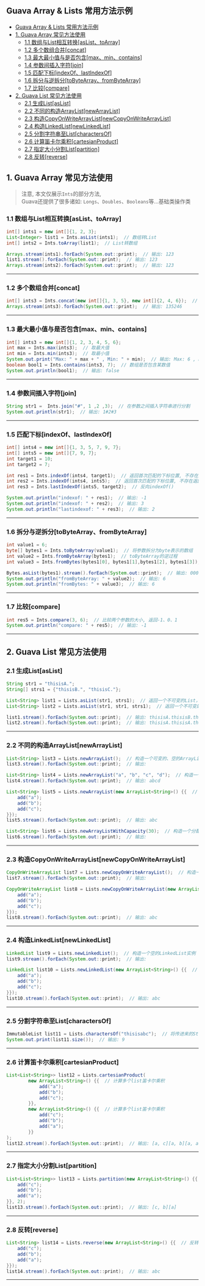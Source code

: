## Guava Array & Lists 常用方法示例

- [Guava Array & Lists 常用方法示例](#guava-array--lists-常用方法示例)
- [1. Guava Array 常见方法使用](#1-guava-array-常见方法使用)
  - [1.1 数组与List相互转换[asList、toArray]](#11-数组与list相互转换aslisttoarray)
  - [1.2 多个数组合并[concat]](#12-多个数组合并concat)
  - [1.3 最大最小值与是否包含[max、min、contains]](#13-最大最小值与是否包含maxmincontains)
  - [1.4 参数间插入字符[join]](#14-参数间插入字符join)
  - [1.5 匹配下标[indexOf、lastIndexOf]](#15-匹配下标indexoflastindexof)
  - [1.6 拆分与逆拆分[toByteArray、fromByteArray]](#16-拆分与逆拆分tobytearrayfrombytearray)
  - [1.7 比较[compare]](#17-比较compare)
- [2. Guava List 常见方法使用](#2-guava-list-常见方法使用)
  - [2.1 生成List[asList]](#21-生成listaslist)
  - [2.2 不同的构造ArrayList[newArrayList]](#22-不同的构造arraylistnewarraylist)
  - [2.3 构造CopyOnWriteArrayList[newCopyOnWriteArrayList]](#23-构造copyonwritearraylistnewcopyonwritearraylist)
  - [2.4 构造LinkedList[newLinkedList]](#24-构造linkedlistnewlinkedlist)
  - [2.5 分割字符串至List[charactersOf]](#25-分割字符串至listcharactersof)
  - [2.6 计算笛卡尔乘积[cartesianProduct]](#26-计算笛卡尔乘积cartesianproduct)
  - [2.7 指定大小分割List[partition]](#27-指定大小分割listpartition)
  - [2.8 反转[reverse]](#28-反转reverse)

## 1. Guava Array 常见方法使用

> 注意, 本文仅展示`Ints`的部分方法,  
> Guava还提供了很多诸如: `Longs`、`Doubles`、`Booleans`等...基础类操作类

### 1.1 数组与List相互转换[asList、toArray]

```java
int[] ints1 = new int[]{1, 2, 3};
List<Integer> list1 = Ints.asList(ints1);  // 数组转List
int[] ints2 = Ints.toArray(list1);  // List转数组

Arrays.stream(ints1).forEach(System.out::print);  // 输出: 123
list1.stream().forEach(System.out::print);  // 输出: 123
Arrays.stream(ints2).forEach(System.out::print);  // 输出: 123
```

---

### 1.2 多个数组合并[concat]

```java
int[] ints3 = Ints.concat(new int[]{1, 3, 5}, new int[]{2, 4, 6});  // 将多个数组合并为一个
Arrays.stream(ints3).forEach(System.out::print);  // 输出: 135246
```

---

### 1.3 最大最小值与是否包含[max、min、contains]

```java
int[] ints3 = new int[]{1, 2, 3, 4, 5, 6};
int max = Ints.max(ints3);  // 取最大值
int min = Ints.min(ints3);  // 取最小值
System.out.print("Max: " + max + " , Min: " + min);  // 输出: Max: 6 , Min: 1
boolean bool1 = Ints.contains(ints3, 7);  // 数组是否包含某数值
System.out.println(bool1);  // 输出: false
```

---

### 1.4 参数间插入字符[join]

```java
String str1 =  Ints.join("#", 1 ,2 ,3);  // 在参数之间插入字符串进行分割
System.out.println(str1);  // 输出: 1#2#3
```

---

### 1.5 匹配下标[indexOf、lastIndexOf]

```java
int[] ints4 = new int[]{1, 3, 5, 7, 9, 7};
int[] ints5 = new int[]{7, 9, 7};
int target1 = 10;
int target2 = 7;

int res1 = Ints.indexOf(ints4, target1);  // 返回首次匹配的下标位置, 不存在返回-1
int res2 = Ints.indexOf(ints4, ints5);  // 返回首次匹配的下标位置, 不存在返回-1
int res3 = Ints.lastIndexOf(ints5, target2);  // 反向indexOf()

System.out.println("indexof: " + res1);  // 输出: -1
System.out.println("indexof: " + res2);  // 输出: 3
System.out.println("lastindexof: " + res3);  // 输出: 2
```

---

### 1.6 拆分与逆拆分[toByteArray、fromByteArray]

```java
int value1 = 6;
byte[] bytes1 = Ints.toByteArray(value1);  // 将参数拆分为byte表示的数组
int value2 = Ints.fromByteArray(bytes1);  // toByteArray的逆过程
int value3 = Ints.fromBytes(bytes1[0], bytes1[1],bytes1[2], bytes1[3]);  // 返回int值的字节表示的是给定的4个字节

Bytes.asList(bytes1).stream().forEach(System.out::print);  // 输出: 0006
System.out.println("fromByteArray: " + value2);  // 输出: 6
System.out.println("fromBytes: " + value3);  // 输出: 6
```

---

### 1.7 比较[compare]

```java
int res5 = Ints.compare(3, 6);  // 比较两个参数的大小, 返回-1、0、1
System.out.println("compare: " + res5);  // 输出: -1
```

---

## 2. Guava List 常见方法使用

### 2.1 生成List[asList]

```java
String str1 = "thisisA.";
String[] strs1 = {"thisisB.", "thisisC."};

List<String> list1 = Lists.asList(str1, strs1);  // 返回一个不可变的List，其中包含指定的第一个元素和附加的元素数组组成，修改这个数组将反映到返回的List上
List<String> list2 = Lists.asList(str1, str1, strs1);  // 返回一个不可变的List，其中包含指定的第一个元素、第二个元素和附加的元素数组组成，修改这个数组将反映到返回的List上

list1.stream().forEach(System.out::print);  // 输出: thisisA.thisisB.thisisC.
list2.stream().forEach(System.out::print);  // 输出: thisisA.thisisA.thisisB.thisisC.
```

---

### 2.2 不同的构造ArrayList[newArrayList]

```java
List<String> list3 = Lists.newArrayList();  // 构造一个可变的、空的ArrayList实例
list3.stream().forEach(System.out::print);  // 输出:

List<String> list4 = Lists.newArrayList("a", "b", "c", "d");  // 构造一个可变的、包含元素的ArrayList实例
list4.stream().forEach(System.out::print);  // 输出: abcd

List<String> list5 = Lists.newArrayList(new ArrayList<String>() {{  // 构造一个可变的、包含元素的ArrayList实例
    add("a");
    add("b");
    add("c");
}});
list5.stream().forEach(System.out::print);  // 输出: abc

List<String> list6 = Lists.newArrayListWithCapacity(30);  // 构造一个分配指定空间大小的ArrayList实例
list6.stream().forEach(System.out::print);  // 输出:
```

---

### 2.3 构造CopyOnWriteArrayList[newCopyOnWriteArrayList]

```java
CopyOnWriteArrayList list7 = Lists.newCopyOnWriteArrayList();  // 构造一个空的CopyOnWriteArrayList实例
list7.stream().forEach(System.out::print);  // 输出:

CopyOnWriteArrayList list8 = Lists.newCopyOnWriteArrayList(new ArrayList<String>() {{  // 构造一个包含元素的CopyOnWriteArrayList实例
    add("a");
    add("b");
    add("c");
}});
list8.stream().forEach(System.out::print);  // 输出: abc
```

---

### 2.4 构造LinkedList[newLinkedList]

```java
LinkedList list9 = Lists.newLinkedList();  // 构造一个空的LinkedList实例
list9.stream().forEach(System.out::print);  // 输出:

LinkedList list10 = Lists.newLinkedList(new ArrayList<String>() {{  // 构造一个包含元素的LinkedList实例
    add("a");
    add("b");
    add("c");
}});
list10.stream().forEach(System.out::print);  // 输出: abc
```

---

### 2.5 分割字符串至List[charactersOf]

```java
ImmutableList list11 = Lists.charactersOf("thisisabc");  // 将传进来的String或者CharSequence分割为单个的字符，并存入到一个ImmutableList对象中返回
System.out.print(list11.size());  // 输出: 9
```

---

### 2.6 计算笛卡尔乘积[cartesianProduct]

```java
List<List<String>> list12 = Lists.cartesianProduct(
        new ArrayList<String>() {{  // 计算多个list笛卡尔乘积
            add("a");
            add("b");
            add("c");
        }},
        new ArrayList<String>() {{  // 计算多个list笛卡尔乘积
            add("c");
            add("b");
            add("a");
        }}
);
list12.stream().forEach(System.out::print);  // 输出: [a, c][a, b][a, a][b, c][b, b][b, a][c, c][c, b][c, a]
```

---

### 2.7 指定大小分割List[partition]

```java
List<List<String>> list13 = Lists.partition(new ArrayList<String>() {{  // 分割list，分割后每个list的元素个数为size
    add("c");
    add("b");
    add("a");
}}, 2);
list13.stream().forEach(System.out::print);  // 输出: [c, b][a]
```

---

### 2.8 反转[reverse]

```java
List<String> list14 = Lists.reverse(new ArrayList<String>() {{  // 反转list的元素
    add("c");
    add("b");
    add("a");
}});
list14.stream().forEach(System.out::print);  // 输出: abc
```

---

